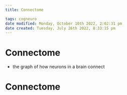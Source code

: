 ```yaml
---
title: Connectome

tags: cogneuro 
date modified: Monday, October 10th 2022, 2:02:31 pm
date created: Tuesday, July 26th 2022, 8:33:15 pm
---
```


# Connectome
- the graph of how neurons in a brain connect

# Connectome

